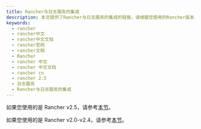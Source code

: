 ```yaml
---
title: Rancher与日志服务的集成
description: 本文提供了Rancher与日志服务的集成的链接，请根据您使用的Rancher版本单击链接获取对应的使用说明。
keywords:
  - rancher
  - rancher中文
  - rancher中文文档
  - rancher官网
  - rancher文档
  - Rancher
  - rancher 中文
  - rancher 中文文档
  - rancher cn
  - rancher 2.5
  - 日志服务
  - Rancher与日志服务的集成
---
```


如果您使用的是 Rancher v2.5，请参考[本节](/docs/rancher2.5/logging/2.5/_index)。

如果您使用的是 Rancher v2.0-v2.4，请参考[本节](/docs/rancher2.5/logging/2.0.x-2.4.x/_index)。
